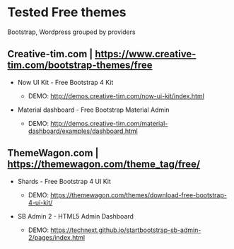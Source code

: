 # Tested Free themes  
Bootstrap, Wordpress grouped by providers

## Creative-tim.com | https://www.creative-tim.com/bootstrap-themes/free

* Now UI Kit - Free Bootstrap 4 Kit
    * DEMO: http://demos.creative-tim.com/now-ui-kit/index.html

* Material dashboard - Free Bootstrap Material Admin
    * DEMO: http://demos.creative-tim.com/material-dashboard/examples/dashboard.html

## ThemeWagon.com | https://themewagon.com/theme_tag/free/

* Shards - Free Bootstrap 4 UI Kit
    * DEMO: https://themewagon.com/themes/download-free-bootstrap-4-ui-kit/

* SB Admin 2 - HTML5 Admin Dashboard
    * DEMO: https://technext.github.io/startbootstrap-sb-admin-2/pages/index.html
